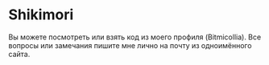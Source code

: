 # Shikimori
Вы можете посмотреть или взять код из моего профиля (Bitmicollia). Все вопросы или замечания пишите мне лично на почту из одноимённого сайта.

